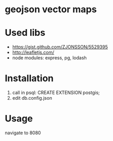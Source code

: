 # geojson vector maps

Used libs
=========
* https://gist.github.com/ZJONSSON/5529395
* http://leafletjs.com/
* node modules: express, pg, lodash

Installation
============
1. call in psql: CREATE EXTENSION postgis;
2. edit db.config.json

Usage
=====
navigate to 8080
